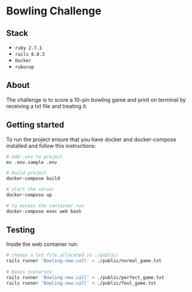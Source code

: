 # Bowling Challenge

## Stack

* `ruby 2.7.1`
* `rails 6.0.3`
* `Docker`
* `rubocop`

## About

The challenge is to score a 10-pin bowling game and print on terminal by receiving a txt file and treating it.

## Getting started

To run the project ensure that you have docker and docker-compose installed and follow this instructions:

```bash
# add .env to project
mv .env.sample .env

# build project
docker-compose build

# start the server
docker-compose up

# to access the container run
docker-compose exec web bash
```

## Testing

Inside the web container run:

```bash
# choose a txt file allocated in ./public/
rails runner 'Bowling.new.call' < ./public/normal_game.txt
 
# bonus scenarios
rails runner 'Bowling.new.call' < ./public/perfect_game.txt
rails runner 'Bowling.new.call' < ./public/foul_game.txt
```